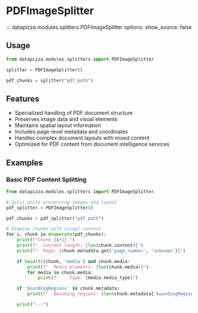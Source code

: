 # PDFImageSplitter

<!-- prettier-ignore -->
::: datapizza.modules.splitters.PDFImageSplitter
    options:
        show_source: false


## Usage

```python
from datapizza.modules.splitters import PDFImageSplitter

splitter = PDFImageSplitter()

pdf_chunks = splitter("pdf_path")
```

## Features

- Specialized handling of PDF document structure
- Preserves image data and visual elements
- Maintains spatial layout information
- Includes page-level metadata and coordinates
- Handles complex document layouts with mixed content
- Optimized for PDF content from document intelligence services

## Examples

### Basic PDF Content Splitting

```python
from datapizza.modules.splitters import PDFImageSplitter

# Split while preserving images and layout
pdf_splitter = PDFImageSplitter()

pdf_chunks = pdf_splitter("pdf_path")

# Examine chunks with visual content
for i, chunk in enumerate(pdf_chunks):
    print(f"Chunk {i+1}:")
    print(f"  Content length: {len(chunk.content)}")
    print(f"  Page: {chunk.metadata.get('page_number', 'unknown')}")

    if hasattr(chunk, 'media') and chunk.media:
        print(f"  Media elements: {len(chunk.media)}")
        for media in chunk.media:
            print(f"    Type: {media.media_type}")

    if 'boundingRegions' in chunk.metadata:
        print(f"  Bounding regions: {len(chunk.metadata['boundingRegions'])}")

    print("---")
```
